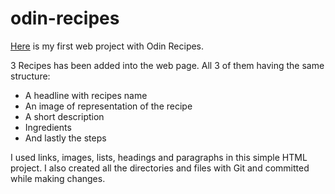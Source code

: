 # odin-recipes

[Here](https://eevlimoglu.github.io/odin-recipes/) is my first web project with Odin Recipes.

3 Recipes has been added into the web page. All 3 of them having the same structure:
- A headline with recipes name
- An image of representation of the recipe
- A short description
- Ingredients
- And lastly the steps

I used links, images, lists, headings and paragraphs in this simple HTML project.
I also created all the directories and files with Git and committed while making changes.
